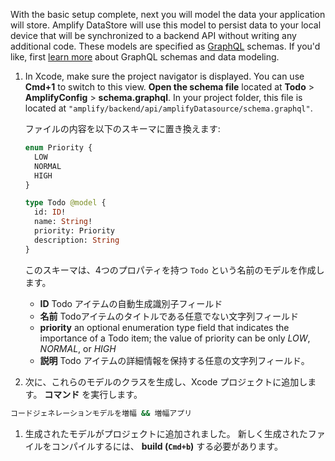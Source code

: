 With the basic setup complete, next you will model the data your application will store. Amplify DataStore will use this model to persist data to your local device that will be synchronized to a backend API without writing any additional code. These models are specified as [GraphQL](http://graphql.org/) schemas. If you'd like, first [learn more](~/cli/graphql-transformer/overview.md) about GraphQL schemas and data modeling.

1. In Xcode, make sure the project navigator is displayed. You can use **Cmd+1** to switch to this view. **Open the schema file** located at **Todo** > **AmplifyConfig** > **schema.graphql**. In your project folder, this file is located at `"amplify/backend/api/amplifyDatasource/schema.graphql"`.

    ファイルの内容を以下のスキーマに置き換えます:

    ```graphql
    enum Priority {
      LOW
      NORMAL
      HIGH
    }

    type Todo @model {
      id: ID!
      name: String!
      priority: Priority
      description: String
    }
    ```

    このスキーマは、4つのプロパティを持つ `Todo` という名前のモデルを作成します。

    - **ID** Todo アイテムの自動生成識別子フィールド
    - **名前** Todoアイテムのタイトルである任意でない文字列フィールド
    - **priority** an optional enumeration type field that indicates the importance of a Todo item; the value of priority can be only *LOW*, *NORMAL*, or *HIGH*
    - **説明** Todo アイテムの詳細情報を保持する任意の文字列フィールド。

1. 次に、これらのモデルのクラスを生成し、Xcode プロジェクトに追加します。 **コマンド** を実行します。
  ```bash
  コードジェネレーションモデルを増幅 && 増幅アプリ
  ```

1. 生成されたモデルがプロジェクトに追加されました。 新しく生成されたファイルをコンパイルするには、 **build (`Cmd+b`)** する必要があります。
